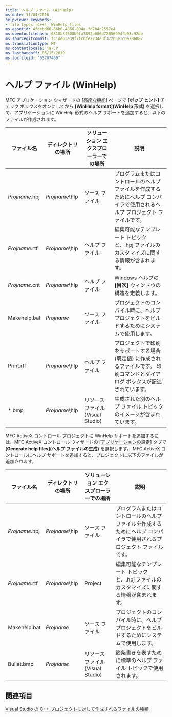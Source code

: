 ```yaml
---
title: ヘルプ ファイル (WinHelp)
ms.date: 11/04/2016
helpviewer_keywords:
- file types [C++], WinHelp files
ms.assetid: 4fdcbd66-66b0-4866-894a-fd7b4c2557e4
ms.openlocfilehash: 6810b3f608b9fa7892b686d72056994fb98c92db
ms.sourcegitcommit: fc1de63a39f7fcbfe2234e3f372b5e1c6a286087
ms.translationtype: MT
ms.contentlocale: ja-JP
ms.lasthandoff: 05/15/2019
ms.locfileid: "65707469"
---
```

# <a name="help-files-winhelp"></a>ヘルプ ファイル (WinHelp)

MFC アプリケーション ウィザードの [[高度な機能]](../../mfc/reference/advanced-features-mfc-application-wizard.md) ページで **[ポップ ヒント]** チェック ボックスをオンにしてから **[WinHelp format]\(WinHelp 形式\)** を選択して、アプリケーションに WinHelp 形式のヘルプ サポートを追加すると、以下のファイルが作成されます。

|ファイル名|ディレクトリの場所|ソリューション エクスプローラーでの場所|説明|
|---------------|------------------------|--------------------------------|-----------------|
|*Projname*.hpj|*Projname*\hlp|ソース ファイル|プログラムまたはコントロールのヘルプ ファイルを作成するためにヘルプ コンパイラで使用されるヘルプ プロジェクト ファイルです。|
|*Projname*.rtf|*Projname*\hlp|ヘルプ ファイル|編集可能なテンプレート トピックと、.hpj ファイルのカスタマイズに関する情報が含まれます。|
|*Projname*.cnt|*Projname*\hlp|ヘルプ ファイル|Windows ヘルプの **[目次]** ウィンドウの構造を定義します。|
|Makehelp.bat|*Projname*|ソース ファイル|プロジェクトのコンパイル時に、ヘルプ プロジェクトをビルドするためにシステムで使用します。|
|Print.rtf|*Projname*\hlp|ヘルプ ファイル|プロジェクトで印刷をサポートする場合 (既定値) に作成されるファイルです。 印刷コマンドとダイアログ ボックスが記述されています。|
|*.bmp|*Projname*\hlp|リソース ファイル (Visual Studio)|生成された別のヘルプ ファイル トピックのイメージが含まれています。|

MFC ActiveX コントロール プロジェクトに WinHelp サポートを追加するには、MFC ActiveX コントロール ウィザードの [[アプリケーションの設定]](../../mfc/reference/application-settings-mfc-activex-control-wizard.md) タブで **[Generate help files]\(ヘルプ ファイルの生成\)** を選択します。 MFC ActiveX コントロールにヘルプ サポートを追加すると、プロジェクトに以下のファイルが追加されます。

|ファイル名|ディレクトリの場所|ソリューション エクスプローラーでの場所|説明|
|---------------|------------------------|--------------------------------|-----------------|
|*Projname*.hpj|*Projname*\hlp|ソース ファイル|プログラムまたはコントロールのヘルプ ファイルを作成するためにヘルプ コンパイラで使用されるプロジェクト ファイルです。|
|*Projname*.rtf|*Projname*\hlp|Project|編集可能なテンプレート トピックと、.hpj ファイルのカスタマイズに関する情報が含まれます。|
|Makehelp.bat|*Projname*|ソース ファイル|プロジェクトのコンパイル時に、ヘルプ プロジェクトをビルドするためにシステムで使用します。|
|Bullet.bmp|*Projname*|リソース ファイル (Visual Studio)|箇条書きを表すために標準のヘルプ ファイル トピックで使用されます。|

## <a name="see-also"></a>関連項目

[Visual Studio の C++ プロジェクトに対して作成されるファイルの種類](file-types-created-for-visual-cpp-projects.md)

